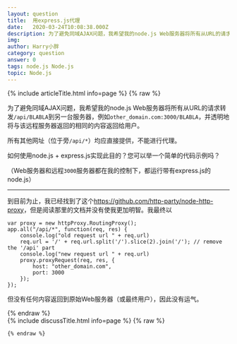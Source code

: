 ```yaml
---
layout: question
title:  用express.js代理
date:   2020-03-24T10:08:38.000Z
description: 为了避免同域AJAX问题，我希望我的node.js Web服务器将所有从URL的请求转发/api/BLABLA到另一台服务器，例如other_domain...
img: 
author: Harry小胖
category: question
answer: 0
tags: node.js Node.js
topic: Node.js
---
```

<div class="article-root">
  <div class="article">
    {% include articleTitle.html info=page %}
    {% raw %}
    <div class="article-content"><p><font style="vertical-align: inherit;"><font style="vertical-align: inherit;">为了避免同域AJAX问题，我希望我的node.js Web服务器将所有从URL的请求转发</font></font><code>/api/BLABLA</code><font style="vertical-align: inherit;"><font style="vertical-align: inherit;">到另一台服务器，例如</font></font><code>other_domain.com:3000/BLABLA</code><font style="vertical-align: inherit;"><font style="vertical-align: inherit;">，并透明地将与该远程服务器返回的相同的内容返回给用户。</font></font></p>

<p><font style="vertical-align: inherit;"><font style="vertical-align: inherit;">所有其他网址（位于旁</font></font><code>/api/*</code><font style="vertical-align: inherit;"><font style="vertical-align: inherit;">）均应直接提供，不能进行代理。</font></font></p>

<p><font style="vertical-align: inherit;"><font style="vertical-align: inherit;">如何使用node.js + express.js实现此目的？</font><font style="vertical-align: inherit;">您可以举一个简单的代码示例吗？</font></font></p>

<p><font style="vertical-align: inherit;"><font style="vertical-align: inherit;">（Web服务器和远程</font></font><code>3000</code><font style="vertical-align: inherit;"><font style="vertical-align: inherit;">服务器都在我的控制下，都运行带有express.js的node.js）</font></font></p>

<hr>

<p><font style="vertical-align: inherit;"><font style="vertical-align: inherit;">到目前为止，我已经找到了这个</font></font><a href="https://github.com/http-party/node-http-proxy" rel="nofollow noreferrer"><font style="vertical-align: inherit;"><font style="vertical-align: inherit;">https://github.com/http-party/node-http-proxy</font></font></a><font style="vertical-align: inherit;"><font style="vertical-align: inherit;">，但是阅读那里的文档并没有使我更加明智。</font><font style="vertical-align: inherit;">我最终以</font></font></p>

<pre><code>var proxy = new httpProxy.RoutingProxy();<font></font>
app.all("/api/*", function(req, res) {<font></font>
    console.log("old request url " + req.url)<font></font>
    req.url = '/' + req.url.split('/').slice(2).join('/'); // remove the '/api' part<font></font>
    console.log("new request url " + req.url)<font></font>
    proxy.proxyRequest(req, res, {<font></font>
        host: "other_domain.com",<font></font>
        port: 3000<font></font>
    });<font></font>
});<font></font>
</code></pre>

<p><font style="vertical-align: inherit;"><font style="vertical-align: inherit;">但没有任何内容返回到原始Web服务器（或最终用户），因此没有运气。</font></font></p></div>
    {% endraw %}
  </div>

  <div class="discuss-wrapper">
    {% include discussTitle.html info=page %}
    {% raw %}
    
    {% endraw %}
  </div>
<div>
